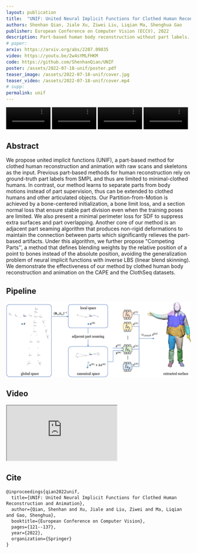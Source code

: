 ```yaml
---
layout: publication
title:  "UNIF: United Neural Implicit Functions for Clothed Human Reconstruction and Animation"
authors: Shenhan Qian, Jiale Xu, Ziwei Liu, Liqian Ma, Shenghua Gao
publisher: European Conference on Computer Vision (ECCV), 2022
description: Part-based human body reconstruction without part labels.
# paper: 
arxiv: https://arxiv.org/abs/2207.09835
video: https://youtu.be/2w4sYMLFHKM
code: https://github.com/ShenhanQian/UNIF
poster: /assets/2022-07-18-unif/poster.pdf
teaser_image: /assets/2022-07-18-unif/cover.jpg
teaser_video: /assets/2022-07-18-unif/cover.mp4
# supp: 
permalink: unif
---
```


<video autoplay loop muted controls width="24%">
  <source src="/assets/2022-07-18-unif/demo_00096-SL_IN.mp4" type="video/mp4">
</video>

<video autoplay loop muted controls width="24%">
  <source src="/assets/2022-07-18-unif/demo_00096-SL_EX.mp4" type="video/mp4">
</video>

<video autoplay loop muted controls width="24%">
  <source src="/assets/2022-07-18-unif/demo_03223-SL_IN.mp4" type="video/mp4">
</video>

<video autoplay loop muted controls width="24%">
  <source src="/assets/2022-07-18-unif/demo_03223-SL_EX.mp4" type="video/mp4">
</video>

## Abstract

We propose united implicit functions (UNIF), a part-based method for clothed human reconstruction and animation with raw scans and skeletons as the input. Previous part-based methods for human reconstruction rely on ground-truth part labels from SMPL and thus are limited to minimal-clothed humans. In contrast, our method learns to separate parts from body motions instead of part supervision, thus can be extended to clothed humans and other articulated objects. Our Partition-from-Motion is achieved by a bone-centered initialization, a bone limit loss, and a section normal loss that ensure stable part division even when the training poses are limited. We also present a minimal perimeter loss for SDF to suppress extra surfaces and part overlapping. Another core of our method is an adjacent part seaming algorithm that produces non-rigid deformations to maintain the connection between parts which significantly relieves the part-based artifacts. Under this algorithm, we further propose "Competing Parts'', a method that defines blending weights by the relative position of a point to bones instead of the absolute position, avoiding the generalization problem of neural implicit functions with inverse LBS (linear blend skinning). We demonstrate the effectiveness of our method by clothed human body reconstruction and animation on the CAPE and the ClothSeq datasets.

## Pipeline

![pipeline](/assets/2022-07-18-unif/pipeline.jpg)

## Video

<div class="video-container">
    <iframe class="video" allow="autoplay; encrypted-media" allowfullscreen
        src="https://www.youtube.com/embed/2w4sYMLFHKM">
    </iframe>
</div>

## Cite

```
@inproceedings{qian2022unif,
  title={UNIF: United Neural Implicit Functions for Clothed Human Reconstruction and Animation},
  author={Qian, Shenhan and Xu, Jiale and Liu, Ziwei and Ma, Liqian and Gao, Shenghua},
  booktitle={European Conference on Computer Vision},
  pages={121--137},
  year={2022},
  organization={Springer}
}
```
